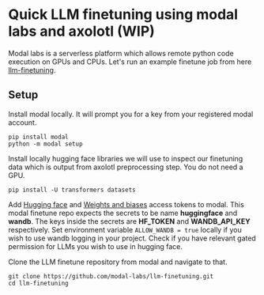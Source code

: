 # Quick LLM finetuning using modal labs and axolotl (WIP)

Modal labs is a serverless platform which allows remote python code execution on GPUs and CPUs. 
Let's run an example finetune job from here [llm-finetuning](https://github.com/modal-labs/llm-finetuning).

## Setup
Install modal locally. It will prompt you for a key from your registered modal account.

    pip install modal
    python -m modal setup

Install locally hugging face libraries we will use to inspect our finetuning data which is output from axolotl preprocessing step. You do not need a GPU.
    
    pip install -U transformers datasets
 
 Add [Hugging face](https://huggingface.co/settings/tokens) and [Weights and biases](https://wandb.ai/authorize) access tokens to modal. 
 This modal finetune repo expects the secrets to be name **huggingface** and **wandb**. The keys inside the secrets are **HF_TOKEN** and **WANDB_API_KEY** respectively.
 Set environment variable `ALLOW_WANDB = true` locally if you wish to use wandb logging in your project. Check if you have relevant gated permission for LLMs you wish
 to use in hugging face.
 
 Clone the LLM finetune repository from modal and navigate to that.

    git clone https://github.com/modal-labs/llm-finetuning.git
    cd llm-finetuning








